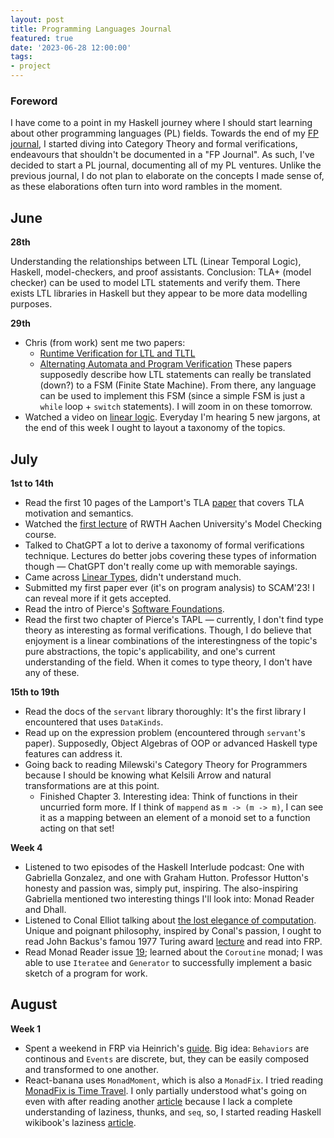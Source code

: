 ```yaml
---
layout: post
title: Programming Languages Journal
featured: true
date: '2023-06-28 12:00:00'
tags:
- project
---
```


### Foreword

I have come to a point in my Haskell journey where I should start learning about other programming languages (PL) fields. Towards the end of my [FP journal](https://unfooling.com/fp-journal/), I started diving into Category Theory and formal verifications, endeavours that shouldn't be documented in a "FP Journal". As such, I've decided to start a PL journal, documenting all of my PL ventures. Unlike the previous journal, I do not plan to elaborate on the concepts I made sense of, as these elaborations often turn into word rambles in the moment.  

## June

**28th**

Understanding the relationships between LTL (Linear Temporal Logic), Haskell, model-checkers, and proof assistants. Conclusion: TLA+ (model checker) can be used to model LTL statements and verify them. There exists LTL libraries in Haskell but they appear to be more data modelling purposes.


**29th**

- Chris (from work) sent me two papers: 
	- [Runtime Verification for LTL and TLTL](https://cs.uwaterloo.ca/~bbonakda/teaching/CS745/papers/RV.pdf)
	- [Alternating Automata and Program Verification](https://www.cs.rice.edu/~vardi/papers/vol1000.pdf)
	These papers supposedly describe how LTL statements can really be translated (down?) to a FSM (Finite State Machine). From there, any language can be used to implement this FSM (since a simple FSM is just a `while` loop + `switch` statements).
	I will zoom in on these tomorrow.
- Watched a video on [linear logic](https://www.youtube.com/watch?v=FqDHSIpWJRw&t=331s&ab_channel=Serokell). Everyday I'm hearing 5 new jargons, at the end of this week I ought to layout a taxonomy of the topics.

## July 

**1st to 14th**
- Read the first 10 pages of the Lamport's TLA [paper](https://lamport.azurewebsites.net/pubs/lamport-actions.pdf) that covers TLA motivation and semantics.
- Watched the [first lecture](https://www.youtube.com/watch?v=VHWEldcSx14&list=PLhZdSWbNhIbCQKxUta0VrDGg3gLguedIh&index=1&ab_channel=songsong) of RWTH Aachen University's Model Checking course.
- Talked to ChatGPT a lot to derive a taxonomy of formal verifications technique. Lectures do better jobs covering these types of information though — ChatGPT don't really come up with memorable sayings. 
- Came across [Linear Types](https://www.youtube.com/watch?v=FqDHSIpWJRw&t=14s&ab_channel=Serokell), didn't understand much.
- Submitted my first paper ever (it's on program analysis) to SCAM'23! I can reveal more if it gets accepted.
- Read the intro of Pierce's [Software Foundations](https://softwarefoundations.cis.upenn.edu/lf-current/Basics.html).
- Read the first two chapter of Pierce's TAPL — currently, I don't find type theory as interesting as formal verifications. Though, I do believe that enjoyment is a linear combinations of the interestingness of the topic's pure abstractions, the topic's applicability, and one's current understanding of the field. When it comes to type theory, I don't have any of these.

**15th to 19th**
- Read the docs of the `servant` library thoroughly: It's the first library I encountered that uses `DataKinds`.
- Read up on the expression problem (encountered through `servant`'s paper). Supposedly, Object Algebras of OOP or advanced Haskell type features can address it.
- Going back to reading Milewski's Category Theory for Programmers because I should be knowing what Kelsili Arrow and natural transformations are at this point. 
	- Finished Chapter 3. Interesting idea: Think of functions in their uncurried form more. If I think of `mappend` as `m -> (m -> m)`, I can see it as a mapping between an element of a monoid set to a function acting on that set!



**Week 4**
- Listened to two episodes of the Haskell Interlude podcast: One with Gabriella Gonzalez, and one with Graham Hutton. Professor Hutton's honesty and passion was, simply put, inspiring. The also-inspiring Gabriella mentioned two interesting things I'll look into: Monad Reader and Dhall.
- Listened to Conal Elliot talking about [the lost elegance of computation](https://www.typetheoryforall.com/2022/05/09/17-The-Lost-Elegance-of-Computation-(Conal-Elliott).html). Unique and poignant philosophy, inspired by Conal's passion, I ought to read John Backus's famou 1977 Turing award [lecture](https://dl.acm.org/doi/pdf/10.1145/359576.359579) and read into FRP.
- Read Monad Reader issue [19](https://themonadreader.files.wordpress.com/2011/10/issue19.pdf); learned about the `Coroutine` monad; I was able to use `Iteratee` and `Generator` to successfully implement a basic sketch of a program for work.


## August 
**Week 1**
- Spent a weekend in FRP via Heinrich's [guide](https://github.com/HeinrichApfelmus/frp-guides). Big idea: `Behaviors` are continous and `Events` are discrete, but, they can be easily composed and transformed to one another.
- React-banana uses `MonadMoment`, which is also a `MonadFix`. I tried reading [MonadFix is Time Travel](https://elvishjerricco.github.io/2017/08/22/monadfix-is-time-travel.html). I only partially understood what's going on even with after reading another [article](https://www.parsonsmatt.org/2016/10/26/grokking_fix.html) because I lack a complete understanding of laziness, thunks, and `seq`, so, I started reading Haskell wikibook's laziness [article](https://en.wikibooks.org/wiki/Haskell/Laziness).
